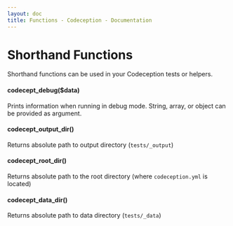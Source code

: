 ```yaml
---
layout: doc
title: Functions - Codeception - Documentation
---
```


# Shorthand Functions

Shorthand functions can be used in your Codeception tests or helpers.

#### codecept_debug($data)

Prints information when running in debug mode. String, array, or object can be provided as argument.

#### codecept_output_dir()

Returns absolute path to output directory (`tests/_output`)

#### codecept_root_dir()

Returns absolute path to the root directory (where `codeception.yml` is located)

#### codecept_data_dir()

Returns absolute path to data directory (`tests/_data`)